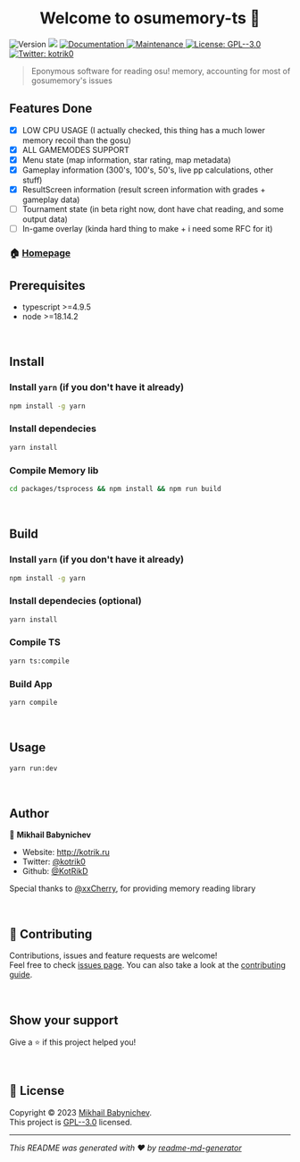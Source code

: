<h1 align="center">Welcome to osumemory-ts 👋</h1>
<p>
  <img alt="Version" src="https://img.shields.io/badge/version-1.0.0-blue.svg?cacheSeconds=2592000" />
  <img src="https://img.shields.io/badge/node-%3E%3D18.14.2-blue.svg" />
  <a href="https://github.com/KotRikD/osumemory-ts#readme" target="_blank">
    <img alt="Documentation" src="https://img.shields.io/badge/documentation-yes-brightgreen.svg" />
  </a>
  <a href="https://github.com/KotRikD/osumemory-ts/graphs/commit-activity" target="_blank">
    <img alt="Maintenance" src="https://img.shields.io/badge/Maintained%3F-yes-green.svg" />
  </a>
  <a href="https://github.com/KotRikD/osumemory-ts/blob/master/LICENSE" target="_blank">
    <img alt="License: GPL--3.0" src="https://img.shields.io/github/license/KotRikD/osumemory-ts" />
  </a>
  <a href="https://twitter.com/kotrik0" target="_blank">
    <img alt="Twitter: kotrik0" src="https://img.shields.io/twitter/follow/kotrik0.svg?style=social" />
  </a>
</p>

> Eponymous software for reading osu! memory, accounting for most of gosumemory's issues

Features Done
---
- [X] LOW CPU USAGE (I actually checked, this thing has a much lower memory recoil than the gosu)
- [X] ALL GAMEMODES SUPPORT
- [X] Menu state (map information, star rating, map metadata)
- [X] Gameplay information (300's, 100's, 50's, live pp calculations, other stuff)
- [X] ResultScreen information (result screen information with grades + gameplay data)
- [ ] Tournament state (in beta right now, dont have chat reading, and some output data)
- [ ] In-game overlay (kinda hard thing to make + i need some RFC for it)

### 🏠 [Homepage](https://github.com/KotRikD/osumemory-ts#readme)

## Prerequisites

- typescript >=4.9.5
- node >=18.14.2

<br>

## Install

### Install `yarn` (if you don't have it already)

```sh
npm install -g yarn
```

### Install dependecies
```sh
yarn install
```

### Compile Memory lib

```sh
cd packages/tsprocess && npm install && npm run build
```

<br>

## Build

### Install `yarn` (if you don't have it already)

```sh
npm install -g yarn
```

### Install dependecies (optional)

```sh
yarn install
```

### Compile TS

```sh
yarn ts:compile
```

### Build App

```sh
yarn compile
```

<br>

## Usage

```sh
yarn run:dev
```

<br>

## Author

👤 **Mikhail Babynichev**

* Website: http://kotrik.ru
* Twitter: [@kotrik0](https://twitter.com/kotrik0)
* Github: [@KotRikD](https://github.com/KotRikD)

Special thanks to [@xxCherry](https://github.com/xxCherry), for providing memory reading library

<br>

## 🤝 Contributing

Contributions, issues and feature requests are welcome!<br />Feel free to check [issues page](https://github.com/KotRikD/osumemory-ts/issues). You can also take a look at the [contributing guide](https://github.com/KotRikD/osumemory-ts/blob/master/CONTRIBUTING.md).

<br>

## Show your support

Give a ⭐️ if this project helped you!

<br>

## 📝 License

Copyright © 2023 [Mikhail Babynichev](https://github.com/KotRikD).<br />
This project is [GPL--3.0](https://github.com/KotRikD/osumemory-ts/blob/master/LICENSE) licensed.

***
_This README was generated with ❤️ by [readme-md-generator](https://github.com/kefranabg/readme-md-generator)_
